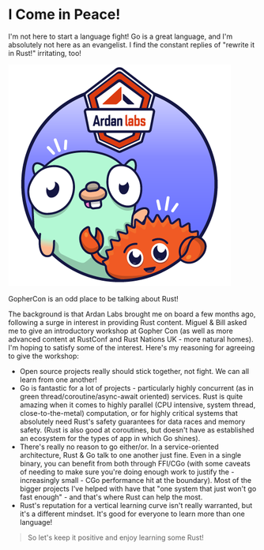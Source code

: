 # I Come in Peace!

I'm not here to start a language fight! Go is a great language, and I'm absolutely not here as an evangelist. I find the constant replies of "rewrite it in Rust!" irritating, too!

![](./RustAndGo.png)

GopherCon is an odd place to be talking about Rust! 

The background is that Ardan Labs brought me on board a few months ago, following a surge in interest in providing Rust content. Miguel & Bill asked me to give an introductory workshop at Gopher Con (as well as more advanced content at RustConf and Rust Nations UK - more natural homes). I'm hoping to satisfy some of the interest. Here's my reasoning for agreeing to give the workshop:

* Open source projects really should stick together, not fight. We can all learn from one another!
* Go is fantastic for a lot of projects - particularly highly concurrent (as in green thread/coroutine/async-await oriented) services. Rust is quite amazing when it comes to highly parallel (CPU intensive, system thread, close-to-the-metal) computation, or for highly critical systems that absolutely need Rust's safety guarantees for data races and memory safety. (Rust is also good at coroutines, but doesn't have as established an ecosystem for the types of app in which Go shines).
* There's really no reason to go either/or. In a service-oriented architecture, Rust & Go talk to one another just fine. Even in a single binary, you can benefit from both through FFI/CGo (with some caveats of needing to make sure you're doing enough work to justify the - increasingly small - CGo performance hit at the boundary). Most of the bigger projects I've helped with have that "one system that just won't go fast enough" - and that's where Rust can help the most.
* Rust's reputation for a vertical learning curve isn't really warranted, but it's a different mindset. It's good for everyone to learn more than one language!

> So let's keep it positive and enjoy learning some Rust!